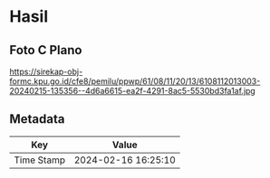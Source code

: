 # Hasil

## Foto C Plano

https://sirekap-obj-formc.kpu.go.id/cfe8/pemilu/ppwp/61/08/11/20/13/6108112013003-20240215-135356--4d6a6615-ea2f-4291-8ac5-5530bd3fa1af.jpg


## Metadata

| Key        | Value               |
| ---------- | ------------------- |
| Time Stamp | 2024-02-16 16:25:10 |



